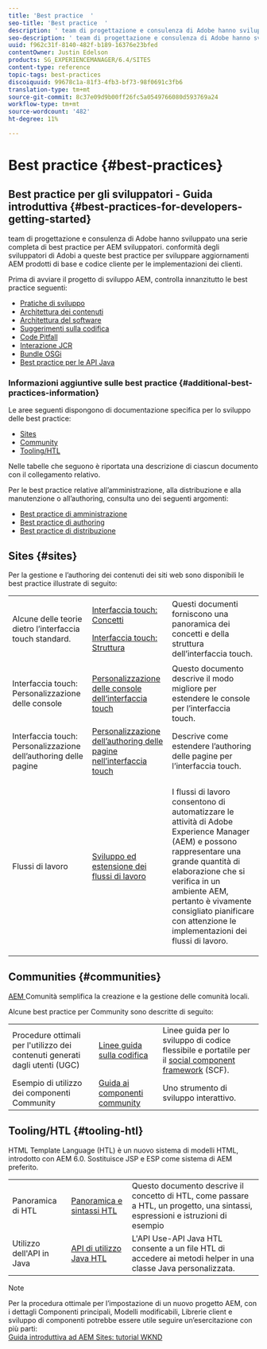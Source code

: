 ```yaml
---
title: 'Best practice  '
seo-title: 'Best practice  '
description: ' team di progettazione e consulenza di Adobe hanno sviluppato una serie completa di best practice per AEM sviluppatori'
seo-description: ' team di progettazione e consulenza di Adobe hanno sviluppato una serie completa di best practice per AEM sviluppatori'
uuid: f962c31f-8140-482f-b189-16376e23bfed
contentOwner: Justin Edelson
products: SG_EXPERIENCEMANAGER/6.4/SITES
content-type: reference
topic-tags: best-practices
discoiquuid: 99678c1a-81f3-4fb3-bf73-98f0691c3fb6
translation-type: tm+mt
source-git-commit: 8c37e09d9b00ff26fc5a0549766080d593769a24
workflow-type: tm+mt
source-wordcount: '482'
ht-degree: 11%

---
```



# Best practice  {#best-practices}

## Best practice per gli sviluppatori - Guida introduttiva {#best-practices-for-developers-getting-started}

 team di progettazione e consulenza di Adobe hanno sviluppato una serie completa di best practice per AEM sviluppatori.  conformità degli sviluppatori di Adobi a queste best practice per sviluppare aggiornamenti AEM prodotti di base e codice cliente per le implementazioni dei clienti.

Prima di avviare il progetto di sviluppo AEM, controlla innanzitutto le best practice seguenti:

* [Pratiche di sviluppo](/help/sites-developing/development-practices.md)
* [Architettura dei contenuti](/help/sites-developing/content-architecture.md)
* [Architettura del software](/help/sites-developing/software-architecture.md)
* [Suggerimenti sulla codifica](/help/sites-developing/coding-tips.md)
* [Code Pitfall](/help/sites-developing/code-pitfalls.md)
* [Interazione JCR](/help/sites-developing/jcr-integration.md)
* [Bundle OSGi](/help/sites-developing/osgi-bundles.md)
* [Best practice per le API Java](https://docs.adobe.com/content/help/en/experience-manager-learn/foundation/development/understand-java-api-best-practices.html)

### Informazioni aggiuntive sulle best practice {#additional-best-practices-information}

Le aree seguenti dispongono di documentazione specifica per lo sviluppo delle best practice:

* [Sites](#sites)
* [Community](/help/sites-developing/best-practices.md#communities)
* [Tooling/HTL](/help/sites-developing/best-practices.md#tooling-htl)

Nelle tabelle che seguono è riportata una descrizione di ciascun documento con il collegamento relativo.

Per le best practice relative all’amministrazione, alla distribuzione e alla manutenzione o all’authoring, consulta uno dei seguenti argomenti:

* [Best practice di amministrazione](/help/sites-administering/administer-best-practices.md)
* [Best practice di authoring](/help/sites-authoring/best-practices.md)
* [Best practice di distribuzione](/help/sites-deploying/best-practices.md)

## Sites {#sites}

Per la gestione e l’authoring dei contenuti dei siti web sono disponibili le best practice illustrate di seguito:

<table> 
 <tbody>
  <tr>
   <td>Alcune delle teorie dietro l’interfaccia touch standard.</td> 
   <td><p><a href="/help/sites-developing/touch-ui-concepts.md">Interfaccia touch: Concetti</a></p> <p><a href="/help/sites-developing/touch-ui-structure.md">Interfaccia touch: Struttura</a></p> </td> 
   <td>Questi documenti forniscono una panoramica dei concetti e della struttura dell’interfaccia touch.</td> 
  </tr>
  <tr>
   <td>Interfaccia touch: Personalizzazione delle console </td> 
   <td><a href="/help/sites-developing/customizing-consoles-touch.md">Personalizzazione delle console dell’interfaccia touch</a></td> 
   <td>Questo documento descrive il modo migliore per estendere le console per l’interfaccia touch.</td> 
  </tr>
  <tr>
   <td>Interfaccia touch: Personalizzazione dell’authoring delle pagine</td> 
   <td><a href="/help/sites-developing/customizing-page-authoring-touch.md">Personalizzazione dell’authoring delle pagine nell’interfaccia touch</a></td> 
   <td>Descrive come estendere l’authoring delle pagine per l’interfaccia touch.</td> 
  </tr>
  <tr>
   <td>Flussi di lavoro</td> 
   <td><a href="/help/sites-developing/workflows-best-practices.md">Sviluppo ed estensione dei flussi di lavoro</a></td> 
   <td><p>I flussi di lavoro consentono di automatizzare le attività di Adobe Experience Manager (AEM) e possono rappresentare una grande quantità di elaborazione che si verifica in un ambiente AEM, pertanto è vivamente consigliato pianificare con attenzione le implementazioni dei flussi di lavoro.</p> </td> 
  </tr>
 </tbody>
</table>

## Communities {#communities}

[AEM ](/help/communities/overview.md) Comunità semplifica la creazione e la gestione delle comunità locali.

Alcune best practice per Community sono descritte di seguito:

|  |  |  |
|---|---|---|
| Procedure ottimali per l&#39;utilizzo dei contenuti generati dagli utenti (UGC) | [Linee guida sulla codifica](/help/communities/code-guide.md) | Linee guida per lo sviluppo di codice flessibile e portatile per il [social component framework](/help/communities/scf.md) (SCF). |
| Esempio di utilizzo dei componenti Community | [Guida ai componenti community](/help/communities/components-guide.md) | Uno strumento di sviluppo interattivo. |

## Tooling/HTL {#tooling-htl}

HTML Template Language (HTL) è un nuovo sistema di modelli HTML, introdotto con AEM 6.0. Sostituisce JSP e ESP come sistema di AEM preferito.

|  |  |  |
|---|---|---|
| Panoramica di HTL | [Panoramica e sintassi HTL](https://helpx.adobe.com/experience-manager/htl/user-guide.html) | Questo documento descrive il concetto di HTL, come passare a HTL, un progetto, una sintassi, espressioni e istruzioni di esempio |
| Utilizzo dell&#39;API in Java | [API di utilizzo Java HTL](https://helpx.adobe.com/experience-manager/htl/using/use-api.html) | L&#39;API Use-API Java HTL consente a un file HTL di accedere ai metodi helper in una classe Java personalizzata. |

>[!NOTE]
>
>Per la procedura ottimale per l’impostazione di un nuovo progetto AEM, con i dettagli Componenti principali, Modelli modificabili, Librerie client e sviluppo di componenti potrebbe essere utile seguire un’esercitazione con più parti:\
>[Guida introduttiva ad AEM Sites: tutorial WKND](https://helpx.adobe.com/experience-manager/kt/sites/using/getting-started-wknd-tutorial-develop.html)

